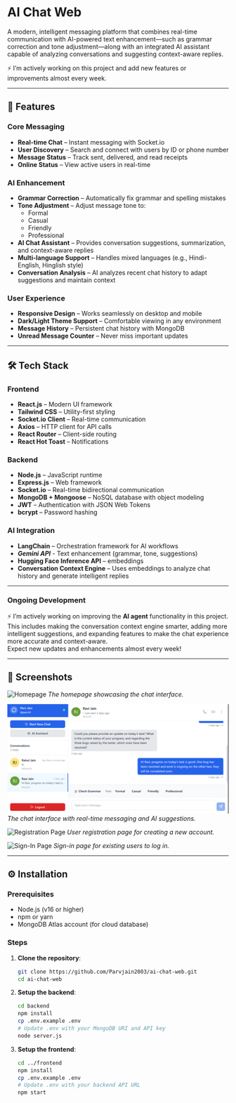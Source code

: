 # AI Chat Web

A modern, intelligent messaging platform that combines real-time communication with AI-powered text enhancement—such as grammar correction and tone adjustment—along with an integrated AI assistant capable of analyzing conversations and suggesting context-aware replies.

⚡ I’m actively working on this project and add new features or improvements almost every week.

---

## 🚀 Features

### Core Messaging
- **Real-time Chat** – Instant messaging with Socket.io  
- **User Discovery** – Search and connect with users by ID or phone number  
- **Message Status** – Track sent, delivered, and read receipts  
- **Online Status** – View active users in real-time  

### AI Enhancement
- **Grammar Correction** – Automatically fix grammar and spelling mistakes  
- **Tone Adjustment** – Adjust message tone to:  
  - Formal  
  - Casual  
  - Friendly  
  - Professional  
- **AI Chat Assistant** – Provides conversation suggestions, summarization, and context-aware replies  
- **Multi-language Support** – Handles mixed languages (e.g., Hindi-English, Hinglish style)  
- **Conversation Analysis** – AI analyzes recent chat history to adapt suggestions and maintain context  

### User Experience
- **Responsive Design** – Works seamlessly on desktop and mobile  
- **Dark/Light Theme Support** – Comfortable viewing in any environment  
- **Message History** – Persistent chat history with MongoDB  
- **Unread Message Counter** – Never miss important updates  

---

## 🛠️ Tech Stack

### Frontend
- **React.js** – Modern UI framework  
- **Tailwind CSS** – Utility-first styling  
- **Socket.io Client** – Real-time communication  
- **Axios** – HTTP client for API calls  
- **React Router** – Client-side routing  
- **React Hot Toast** – Notifications  

### Backend
- **Node.js** – JavaScript runtime  
- **Express.js** – Web framework  
- **Socket.io** – Real-time bidirectional communication  
- **MongoDB + Mongoose** – NoSQL database with object modeling  
- **JWT** – Authentication with JSON Web Tokens  
- **bcrypt** – Password hashing  

### AI Integration
- **LangChain** – Orchestration framework for AI workflows
- ***Gemini API*** -  Text enhancement (grammar, tone, suggestions)  
- **Hugging Face Inference API** – embeddings  
- **Conversation Context Engine** – Uses embeddings to analyze chat history and generate intelligent replies  

---

### Ongoing Development
⚡ I’m actively working on improving the **AI agent** functionality in this project.  
This includes making the conversation context engine smarter, adding more intelligent suggestions, and expanding features to make the chat experience more accurate and context-aware.  
Expect new updates and enhancements almost every week!

---

## 📸 Screenshots

![Homepage](https://github.com/Parvjain2003/ai-chat-web/raw/main/screenshots/homepage.png)
*The homepage showcasing the chat interface.*

![Chat Interface](https://github.com/Parvjain2003/ai-chat-web/raw/main/screenshots/chat-interface.png)
*The chat interface with real-time messaging and AI suggestions.*

![Registration Page](https://github.com/Parvjain2003/ai-chat-web/raw/main/screenshots/registration.png)
*User registration page for creating a new account.*

![Sign-In Page](https://github.com/Parvjain2003/ai-chat-web/raw/main/screenshots/signin.png)
*Sign-in page for existing users to log in.*

---

## ⚙️ Installation

### Prerequisites

- Node.js (v16 or higher)
- npm or yarn
- MongoDB Atlas account (for cloud database)

### Steps

1. **Clone the repository**:

   ```bash
   git clone https://github.com/Parvjain2003/ai-chat-web.git
   cd ai-chat-web

2. **Setup the backend**:
   ```bash
   cd backend
   npm install
   cp .env.example .env
   # Update .env with your MongoDB URI and API key
   node server.js

3. **Setup the frontend**:
   ```bash
   cd ../frontend
   npm install
   cp .env.example .env
   # Update .env with your backend API URL
   npm start 

